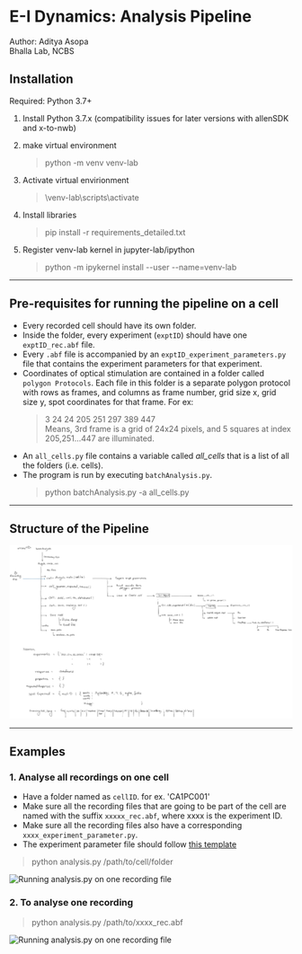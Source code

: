 # E-I Dynamics: Analysis Pipeline

Author: Aditya Asopa  
Bhalla Lab, NCBS

## Installation

Required: Python 3.7+

1. Install Python 3.7.x (compatibility issues for later versions with allenSDK and x-to-nwb)

2. make virtual environment

    > python -m venv venv-lab

3. Activate virtual envirionment

    > \venv-lab\scripts\activate

4. Install libraries

    > pip install -r requirements_detailed.txt

5. Register venv-lab kernel in jupyter-lab/ipython

    > python -m ipykernel install --user --name=venv-lab  

-------------  

## Pre-requisites for running the pipeline on a cell

+ Every recorded cell should have its own folder.
+ Inside the folder, every experiment (`exptID`) should have one `exptID_rec.abf` file.
+ Every `.abf` file is accompanied by an `exptID_experiment_parameters.py` file that contains the experiment parameters for that experiment.
+ Coordinates of optical stimulation are contained in a folder called `polygon Protocols`. Each file in this folder is a separate polygon protocol with rows as frames, and columns as frame number, grid size x, grid size y, spot coordinates for that frame. For ex:  
    > 3 24 24 205 251 297 389 447  
    Means, 3rd frame is a grid of 24x24 pixels, and 5 squares at index 205,251...447 are illuminated.
+ An `all_cells.py` file contains a variable called _all_cells_ that is a list of all the folders (i.e. cells).
+ The program is run by executing `batchAnalysis.py`.
  > python batchAnalysis.py -a all_cells.py

-------------  

## Structure of the Pipeline

![Analysis Pipeline](/notes_figures/Pipeline_Structure_Dec21.png)  

-------------  

## Examples  

### 1. Analyse all recordings on one cell

+ Have a folder named as `cellID`. for ex. 'CA1PC001'
+ Make sure all the recording files that are going to be part of the cell are named with the suffix `xxxxx_rec.abf`, where xxxx is the experiment ID.
+ Make sure all the recording files also have a corresponding `xxxx_experiment_parameter.py`.
+ The experiment parameter file should follow [this template](/eidynamics/experiment_parameters_default.py)

> python analysis.py /path/to/cell/folder

![Running analysis.py on one recording file](/notes_figures/pipeline_testrun_cellFolder.png)

### 2. To analyse one recording

> python analysis.py /path/to/xxxx_rec.abf

![Running analysis.py on one recording file](/notes_figures/pipeline_testrun_abfFile.png)